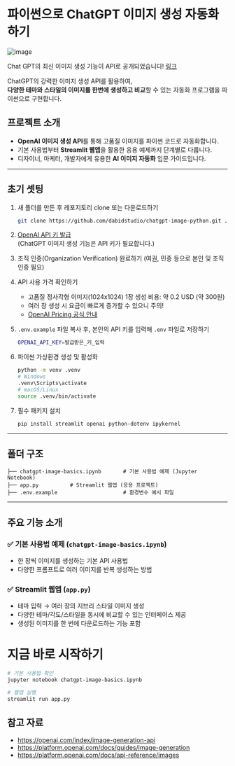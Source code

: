 
# 파이썬으로 ChatGPT 이미지 생성 자동화하기
![image](https://github.com/user-attachments/assets/3c6d492f-1a3d-4433-9ed1-4cc3a759ac2a)

Chat GPT의 최신 이미지 생성 기능이 API로 공개되었습니다! [링크](https://openai.com/index/image-generation-api)

ChatGPT의 강력한 이미지 생성 API를 활용하여,  
**다양한 테마와 스타일의 이미지를 한번에 생성하고 비교**할 수 있는 자동화 프로그램을 파이썬으로 구현합니다.


## 프로젝트 소개
- **OpenAI 이미지 생성 API**를 통해 고품질 이미지를 파이썬 코드로 자동화합니다.
- 기본 사용법부터 **Streamlit 웹앱**을 활용한 응용 예제까지 단계별로 다룹니다.
- 디자이너, 마케터, 개발자에게 유용한 **AI 이미지 자동화** 입문 가이드입니다.

---

## 초기 셋팅

1. 새 폴더를 만든 후 레포지토리 clone 또는 다운로드하기
    ```bash
    git clone https://github.com/dabidstudio/chatgpt-image-python.git . 
    ```

2. [OpenAI API 키 발급](https://github.com/dabidstudio/dabidstudio_guides/blob/main/get-openai-api-key.md)  
   (ChatGPT 이미지 생성 기능은 API 키가 필요합니다.)

3. 조직 인증(Organization Verification) 완료하기
   (여권, 민증 등으로 본인 및 조직 인증 필요)

4. API 사용 가격 확인하기
    - 고품질 정사각형 이미지(1024x1024) 1장 생성 비용: 약 0.2 USD (약 300원)
    - 여러 장 생성 시 요금이 빠르게 증가할 수 있으니 주의!
    - [OpenAI Pricing 공식 안내](https://platform.openai.com/docs/pricing)

5. `.env.example` 파일 복사 후, 본인의 API 키를 입력해 `.env` 파일로 저장하기
    ```bash
    OPENAI_API_KEY=발급받은_키_입력
    ```

6. 파이썬 가상환경 생성 및 활성화
    ```bash
    python -m venv .venv
    # Windows
    .venv\Scripts\activate
    # macOS/Linux
    source .venv/bin/activate
    ```

7. 필수 패키지 설치
    ```bash
    pip install streamlit openai python-dotenv ipykernel
    ```

---

## 폴더 구조

```
├── chatgpt-image-basics.ipynb       # 기본 사용법 예제 (Jupyter Notebook)
├── app.py          # Streamlit 웹앱 (응용 프로젝트)
├── .env.example                     # 환경변수 예시 파일
```

---

## 주요 기능 소개

### ✅ 기본 사용법 예제 (`chatgpt-image-basics.ipynb`)
- 한 장씩 이미지를 생성하는 기본 API 사용법
- 다양한 프롬프트로 여러 이미지를 반복 생성하는 방법

### ✅ Streamlit 웹앱 (`app.py`)
- 테마 입력 → 여러 장의 지브리 스타일 이미지 생성
- 다양한 테마/각도/스타일을 동시에 비교할 수 있는 인터페이스 제공
- 생성된 이미지를 한 번에 다운로드하는 기능 포함


# 지금 바로 시작하기

```bash
# 기본 사용법 확인
jupyter notebook chatgpt-image-basics.ipynb

# 웹앱 실행
streamlit run app.py
```

## 참고 자료
- https://openai.com/index/image-generation-api
- https://platform.openai.com/docs/guides/image-generation
- https://platform.openai.com/docs/api-reference/images





